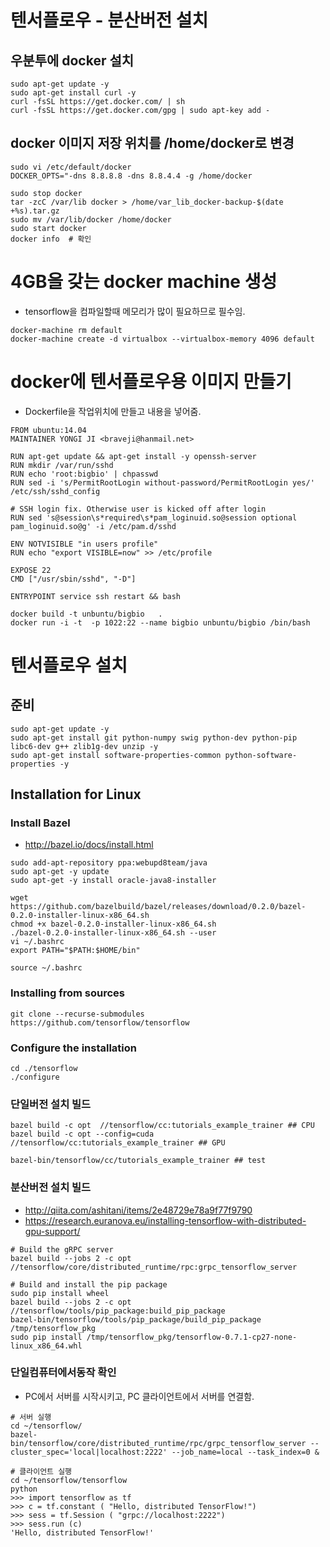 
# 텐서플로우 - 분산버전 설치

## 우분투에 docker 설치
```
sudo apt-get update -y
sudo apt-get install curl -y
curl -fsSL https://get.docker.com/ | sh
curl -fsSL https://get.docker.com/gpg | sudo apt-key add -
```

## docker 이미지 저장 위치를 /home/docker로 변경
```
sudo vi /etc/default/docker
DOCKER_OPTS="-dns 8.8.8.8 -dns 8.8.4.4 -g /home/docker

sudo stop docker
tar -zcC /var/lib docker > /home/var_lib_docker-backup-$(date +%s).tar.gz
sudo mv /var/lib/docker /home/docker
sudo start docker
docker info  # 확인
```

# 4GB을 갖는 docker machine 생성
- tensorflow을 컴파일할때 메모리가 많이 필요하므로 필수임.
```
docker-machine rm default 
docker-machine create -d virtualbox --virtualbox-memory 4096 default
```

# docker에 텐서플로우용 이미지 만들기
- Dockerfile을 작업위치에 만들고 내용을 넣어줌.
```
FROM ubuntu:14.04
MAINTAINER YONGI JI <braveji@hanmail.net>

RUN apt-get update && apt-get install -y openssh-server
RUN mkdir /var/run/sshd
RUN echo 'root:bigbio' | chpasswd
RUN sed -i 's/PermitRootLogin without-password/PermitRootLogin yes/' /etc/ssh/sshd_config

# SSH login fix. Otherwise user is kicked off after login
RUN sed 's@session\s*required\s*pam_loginuid.so@session optional pam_loginuid.so@g' -i /etc/pam.d/sshd

ENV NOTVISIBLE "in users profile"
RUN echo "export VISIBLE=now" >> /etc/profile

EXPOSE 22
CMD ["/usr/sbin/sshd", "-D"]

ENTRYPOINT service ssh restart && bash
```
 
```
docker build -t unbuntu/bigbio   . 
docker run -i -t  -p 1022:22 --name bigbio unbuntu/bigbio /bin/bash 
```

 
# 텐서플로우 설치

## 준비
```
sudo apt-get update -y
sudo apt-get install git python-numpy swig python-dev python-pip libc6-dev g++ zlib1g-dev unzip -y
sudo apt-get install software-properties-common python-software-properties -y

```

## Installation for Linux

### Install Bazel

- http://bazel.io/docs/install.html
```
sudo add-apt-repository ppa:webupd8team/java
sudo apt-get -y update
sudo apt-get -y install oracle-java8-installer

wget https://github.com/bazelbuild/bazel/releases/download/0.2.0/bazel-0.2.0-installer-linux-x86_64.sh
chmod +x bazel-0.2.0-installer-linux-x86_64.sh
./bazel-0.2.0-installer-linux-x86_64.sh --user
vi ~/.bashrc 
export PATH="$PATH:$HOME/bin"

source ~/.bashrc 
```

### Installing from sources
```
git clone --recurse-submodules https://github.com/tensorflow/tensorflow
```

### Configure the installation
```
cd ./tensorflow
./configure
```

### 단일버전 설치 빌드
```
bazel build -c opt  //tensorflow/cc:tutorials_example_trainer ## CPU
bazel build -c opt --config=cuda //tensorflow/cc:tutorials_example_trainer ## GPU

bazel-bin/tensorflow/cc/tutorials_example_trainer ## test 
```

### 분산버전 설치 빌드

- http://qiita.com/ashitani/items/2e48729e78a9f77f9790
- https://research.euranova.eu/installing-tensorflow-with-distributed-gpu-support/


```
# Build the gRPC server
bazel build --jobs 2 -c opt //tensorflow/core/distributed_runtime/rpc:grpc_tensorflow_server

# Build and install the pip package
sudo pip install wheel
bazel build --jobs 2 -c opt //tensorflow/tools/pip_package:build_pip_package
bazel-bin/tensorflow/tools/pip_package/build_pip_package   /tmp/tensorflow_pkg
sudo pip install /tmp/tensorflow_pkg/tensorflow-0.7.1-cp27-none-linux_x86_64.whl
```

### 단일컴퓨터에서동작 확인
- PC에서 서버를 시작시키고, PC 클라이언트에서 서버를 연결함.

```
# 서버 실행
cd ~/tensorflow/
bazel-bin/tensorflow/core/distributed_runtime/rpc/grpc_tensorflow_server --cluster_spec='local|localhost:2222' --job_name=local --task_index=0 &
```

```
# 클라이언트 실행
cd ~/tensorflow/tensorflow
python
>>> import tensorflow as tf
>>> c = tf.constant ( "Hello, distributed TensorFlow!")
>>> sess = tf.Session ( "grpc://localhost:2222")
>>> sess.run (c)
'Hello, distributed TensorFlow!'
```























